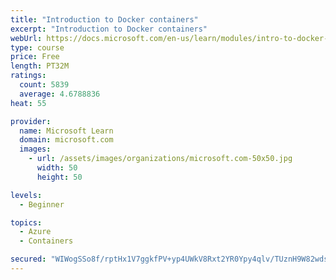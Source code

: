 ```yaml
---
title: "Introduction to Docker containers"
excerpt: "Introduction to Docker containers"
webUrl: https://docs.microsoft.com/en-us/learn/modules/intro-to-docker-containers/
type: course
price: Free
length: PT32M
ratings:
  count: 5839
  average: 4.6788836
heat: 55

provider:
  name: Microsoft Learn
  domain: microsoft.com
  images:
    - url: /assets/images/organizations/microsoft.com-50x50.jpg
      width: 50
      height: 50

levels:
  - Beginner

topics:
  - Azure
  - Containers

secured: "WIWogSSo8f/rptHx1V7ggkfPV+yp4UWkV8Rxt2YR0Ypy4qlv/TUznH9W82wdsjixPSOOaMfTMJJod/lOh0KSQMljQuNqLdDeXhE6SwRdvuRZWonJ032uyUW6/IXsUGys2wKnApQ72kFT6XP3kjDUTBSrTzteoOkwKmXKo0/H4MCxrqcKvlFT7usHCgvsovx8O3mlS+LDi2SgPSguHkICww0vnTuBceczkh+Ik1SdRSnmp/B7Wn5cTIijo22hyveInOuemt8QPVd01EkitHvriT3MTADBkAoHLSpx/KQNwToohai0VCIgJLX9jry/rDP45thmFSYHIgYCVzJVc53DEZKKplT1YPzSKEO7qUtu7rnYYYEtObcfFpqI2iZKVrZC8gwzG2vaZJt8C2+Vmo6w6ZG6kUNDmnyP0mouqUx72uA=;hQSgd/kAVhGHlvTgt1TXyw=="
---
```


